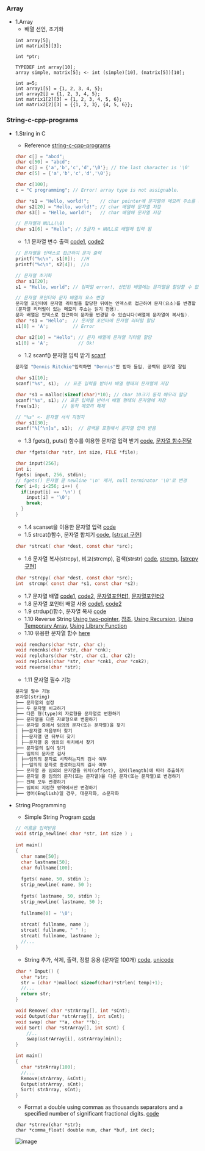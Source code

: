 ### Array
* 1.Array
    * 배열 선언, 초기화
    ```
    int array[5];
    int matrix[5][3];

    int *ptr;

    TYPEDEF int array[10];
    array simple, matrix[5]; <- int (simple)[10], (matrix[5])[10];

    int a=5;
    int array1[5] = {1, 2, 3, 4, 5};
    int array2[] = {1, 2, 3, 4, 5};
    int matrix1[2][3] = {1, 2, 3, 4, 5, 6};
    int matrix2[2][3] = {{1, 2, 3}, {4, 5, 6}};
    
    ```   
### String-c-cpp-programs
* 1.String in C
    * Reference [string-c-cpp-programs](https://www.geeksforgeeks.org/string-c-cpp-programs/)
    ```c
    char c[] = "abcd";
    char c[50] = "abcd";
    char c[] = {'a','b','c','d','\0'}; // the last character is '\0'
    char c[5] = {'a','b','c','d','\0'};
    
    char c[100];
    c = "C programming"; // Error! array type is not assignable.
    ```
    ```c
    char *s1 = "Hello, world!";    // char pointer에 문자열의 메모리 주소를 저장
    char s2[20] = "Hello, world!"; // char 배열에 문자열 저장
    char s3[] = "Hello, world!";   // char 배열에 문자열 저장
  
    // 문자열과 NULL(\0)
    char s1[6] = "Hello"; // 5글자 + NULL로 배열에 입력 됨
    ```
    
    *  1.1 문자열 변수 출력 [code1](https://github.com/csbyun-data/C-Pro/blob/main/chap01/String_in_C/String_output1.c), [code2](https://github.com/csbyun-data/C-Pro/blob/main/chap01/String_in_C/String_output2.c)
    ```c
    // 문자열을 인덱스로 접근하여 문자 출력
    printf("%c\n", s1[0]);  //H
    printf("%c\n", s2[4]);  //o
    ```
    ```c
    // 문자열 초기화
    char s1[20];
    s1 = "Hello, world"; // 컴파일 error!, 선언된 배열에는 문자열을 할당할 수 없음
    
    // 문자열 포인터와 문자 배열의 요소 변경
    문자열 포인터에 문자열 리터럴을 할당한 뒤에는 인덱스로 접근하여 문자(요소)를 변경할 수 없음
    (문자열 리터럴이 있는 메모리 주소는 읽기 전용).
    문자 배열은 인덱스로 접근하여 문자를 변경할 수 있습니다(배열에 문자열이 복사됨).
    char *s1 = "Hello";  // 문자열 포인터에 문자열 리터럴 할당
    s1[0] = 'A';         // Error
  
    char s2[10] = "Hello"; // 문자 배열에 문자열 리터럴 할당
    s1[0] = 'A';           // Ok!
    ```
    
    *  1.2 scanf() 문자열 입력 받기 [scanf](https://github.com/csbyun-data/C-Pro/blob/main/chap01/String_in_C/String_input1.c)
    ```c
    문자열 "Dennis Ritchie"입력하면 "Dennis"만 받아 들임, 공백뒤 문자열 잘림
    ```
    ```c
    char s1[10];
    scanf("%s", s1);  // 표준 입력을 받아서 배열 행태의 문자열에 저장
  
    char *s1 = malloc(sizeof(char)*10); // char 10크기 동적 메모리 할당
    scanf("%s", s1); // 표준 입력을 받아서 배열 형태의 문자열에 저장
    free(s1);        // 동적 메모리 해제
  
    // "%s" <- 문자열 서식 지정자
    char s1[30];
    scanf("%[^\n]s", s1);  // 공백을 포함해서 문자열 입력 받음
    ```
    *  1.3 fgets(), puts() 함수를 이용한 문자열 입력 받기 [code](https://github.com/csbyun-data/C-Pro/blob/main/chap01/String_in_C/String_gets1.c), [문자열 함수전달](https://github.com/csbyun-data/C-Pro/blob/main/chap01/String_in_C/Passing_String1.c)
    ```c
    char *fgets(char *str, int size, FILE *file);
  
    char input(256];
    int i;
    fgets( input, 256, stdin);
    // fgets() 문자열 끝 newline '\n' 제거, null terminator '\0'로 변경
    for( i=0; i<256; i++) {
      if(input[i] == '\n') {
        input[i] = '\0';
        break;
      }
    }
    ```
    *  1.4 scanset을 이용한 문자열 입력 [code](https://github.com/csbyun-data/C-Pro/blob/main/chap01/String_in_C/String_scanset1.c)
    *  1.5 strcat()함수, 문자열 합치기 [code](https://github.com/csbyun-data/C-Pro/blob/main/chap01/String_in_C/String_strcat1.c), [[strcat 구현](https://github.com/csbyun-data/C-Pro/blob/main/chap01/String_in_C/my_strcat.c)]
    ```c
    char *strcat( char *dest, const char *src);
    ```
    *  1.6 문자열 복사(strcpy), 비교(strcmp), 검색(strstr) [code](https://github.com/csbyun-data/C-Pro/blob/main/chap01/String_in_C/String_func1.c), [strcmp](https://github.com/csbyun-data/C-Pro/blob/main/chap01/String_in_C/String_strcmp1.c), [[strcpy 구현](https://github.com/csbyun-data/C-Pro/blob/main/chap01/String_in_C/my_strcpy.c)]
    ```c
    char *strcpy( char *dest, const char *src);
    int  strcmp( const char *s1, const char *s2);
    ```
    *  1.7 문자열 배열 [code1](https://github.com/csbyun-data/C-Pro/blob/main/chap01/String_in_C/String_array1.c), [code2](https://github.com/csbyun-data/C-Pro/blob/main/chap01/String_in_C/String_array2.c), [문자열포인터1](https://github.com/csbyun-data/C-Pro/blob/main/chap01/String_in_C/String_array3.c), [문자열포인터2](https://github.com/csbyun-data/C-Pro/blob/main/chap01/String_in_C/String_array4.c)
    *  1.8 문자열 포인터 배열 사용 [code1](https://github.com/csbyun-data/C-Pro/blob/main/chap01/String_in_C/String_parray1.c), [code2](https://github.com/csbyun-data/C-Pro/blob/main/chap01/String_in_C/String_parray2.c)
    *  1.9 strdup()함수, 문자열 복사 [code](https://github.com/csbyun-data/C-Pro/blob/main/chap01/String_in_C/String_strdup1.c)
    *  1.10 Reverse String [Using two-pointer](https://github.com/csbyun-data/C-Pro/blob/main/chap01/String_in_C/Reverse_String.c), [참조](https://www.geeksforgeeks.org/reverse-string-in-c/), [Using Recursion](https://github.com/csbyun-data/C-Pro/blob/main/chap01/String_in_C/Reverse_String2.c), [Using Temporary Array](https://github.com/csbyun-data/C-Pro/blob/main/chap01/String_in_C/Reverse_String3.c), [Using Library Function](https://github.com/csbyun-data/C-Pro/blob/main/chap01/String_in_C/Reverse_String4.c)
    *  1.10 유용한 문자열 함수 [here](https://github.com/csbyun-data/C-Pro/blob/main/chap01/String_in_C/Useful_string_function.c)
    ```c
    void remchars(char *str, char c);
    void remcnks(char *str, char *cnk);
    void replchars(char *str, char c1, char c2);
    void replcnks(char *str, char *cnk1, char *cnk2);
    void reverse(char *str);
    ```
    * 1.11 문자열 필수 기능
    ```txt
    문자열 필수 기능
    문자열(string)
    ├── 문자열의 설정
    ├── 두 문자열 비교하기
    ├── 다른 형(type)의 자료형을 문자열로 변환하기
    ├── 문자열을 다른 자료형으로 변환하기
    ├── 문자열 중에서 임의의 문자(또는 문자열)을 찾기
    │ ├──문자열 처음부터 찾기
    │ ├──문자열 맨 뒤부터 찾기
    │ ├──문자열 중 임의의 위치에서 찾기
    ├── 문자열의 길이 얻기
    ├── 임의의 문자로 검사
    │ ├──임의의 문자로 시작하는지의 검사 여부
    │ ├──임의의 문자로 종료하는지의 검사 여부
    ├── 문자열 중 임의의 문자열을 위치(offset), 길이(length)에 따라 추출하기
    ├── 문자열 중 임의의 문자(또는 문자열)을 다른 문자(또는 문자열)로 변경하기
    ├── 전체 모두 변경하기
    ├── 임의의 지정한 영역에서만 변경하기
    ├── 영어(English)일 경우, 대문자화, 소문자화
    ```

* String Programming
    * Simple String Program [code](https://github.com/csbyun-data/C-Pro/blob/main/chap01/String_in_C/Small_Program1.c)
    ```c
    // 이름을 입력받음
    void strip_newline( char *str, int size ) ;
     
    int main()
    {
      char name[50];
      char lastname[50];
      char fullname[100]; 
     
      fgets( name, 50, stdin );
      strip_newline( name, 50 );
      
      fgets( lastname, 50, stdin );
      strip_newline( lastname, 50 );
      
      fullname[0] = '\0';            
      
      strcat( fullname, name );
      strcat( fullname, " " );
      strcat( fullname, lastname );
      //...
    }
    ```
    * String 추가, 삭제, 출력, 정렬 응용 (문자열 100개) [code](https://github.com/csbyun-data/C-Pro/blob/main/chap01/String_in_C/String_Pro1.c), [unicode](https://github.com/csbyun-data/C-Pro/blob/main/chap01/String_in_C/String_Pro_Unicode.c)
    ```c
    char * Input() {
      char *str;
      str = (char *)malloc( sizeof(char)*strlen( temp)+1);
      //...
      return str;
    }
    
    void Remove( char *strArray[], int *sCnt);
    void Output(char *strArray[], int sCnt);
    void swap( char **a, char **b);
    void Sort( char *strArray[], int sCnt) {
    	//..
    	swap(&strArray[i], &strArray[min]);
    }
    
    int main()
    {
      char *strArray[100];
      //...
      Remove(strArray, &sCnt);
      Output(strArray, sCnt);
      Sort( strArray, sCnt);
    }
    ```
    * Format a double using commas as thousands separators and a specified number of significant fractional digits.
      [code](https://github.com/csbyun-data/C-Pro/blob/main/chap01/String_in_C/commaflt.c)
    ```
    char *strrev(char *str);
    char *comma_float( double num, char *buf, int dec);
    ```
    ![image](https://github.com/user-attachments/assets/18ba751a-5892-4496-9dc4-9a38699aa27c)



